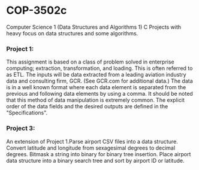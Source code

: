 # COP-3502c
Computer Science 1  (Data Structures and Algorithms 1) C Projects with heavy focus on data structures and some algorithms.


### Project 1: 
This assignment is based on a class of problem solved in enterprise computing; extraction, transformation, and loading. This is often referred to as ETL. The inputs will be data extracted from a leading aviation industry data and consulting firm, GCR. (See GCR.com for additional data.) The data is in a well known format where each data element is separated from the previous and following data elements by using a comma. It should be noted that this method of data manipulation is extremely common. The explicit order of the data fields and the desired outputs are defined in the "Specifications".








### Project 3:
An extension of Project 1.Parse airport CSV files into a data structure. Convert latitude and longitude from sexagesimal degrees to decimal degrees. Bitmask a string into binary for binary tree insertion. Place airport data structure into a binary search tree and sort by airport ID or latitude.
